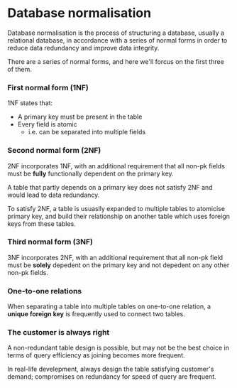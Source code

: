 # Database normalisation

Database normalisation is the process of structuring a database, usually a relational database,
in accordance with a series of normal forms in order to reduce data redundancy and improve data integrity.

There are a series of normal forms, and here we'll forcus on
the first three of them.

### First normal form (1NF)

1NF states that:

*   A primary key must be present in the table
*   Every field is atomic
    *   i.e. can be separated into multiple fields

### Second normal form (2NF)

2NF incorporates 1NF, with an additional requirement that
all non-pk fields must be **fully** functionally dependent on
the primary key.

A table that partly depends on a primary key does not satisfy 2NF
and would lead to data redundancy.

To satisfy 2NF, a table is usuaslly expanded to multiple tables
to atomicise primary key, and build their relationship on another
table which uses foreign keys from these tables.

### Third normal form (3NF)

3NF incorporates 2NF, with an additional requirement that
all non-pk field must be **solely** depedent on the primary key
and not depedent on any other non-pk fields.

### One-to-one relations

When separating a table into multiple tables on one-to-one relation,
a **unique foreign key** is frequently used to connect two tables.

### The customer is always right

A non-redundant table design is possible, but may not be
the best choice in terms of query efficiency as joining becomes more frequent.

In real-life develepment, always design the table
satisfying customer's demand;
compromises on redundancy for speed of query are frequent.
